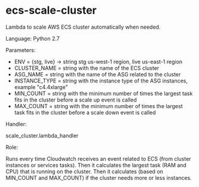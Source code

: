 # ecs-scale-cluster
Lambda to scale AWS ECS cluster automatically when needed. 

Language: Python 2.7

Parameters: 

- ENV = {stg, live} -> string stg us-west-1 region, live us-east-1 region
- CLUSTER_NAME = string with the name of the ECS cluster
- ASG_NAME = string with the name of the ASG related to the cluster
- INSTANCE_TYPE = string with the instance type of the ASG instances, example "c4.4xlarge"
- MIN_COUNT = string with the minimum number of times the largest task fits in the cluster before a scale up event is called
- MAX_COUNT = string with the minimum number of times the largest task fits in the cluster before a scale down event is called

Handler: 

scale_cluster.lambda_handler

Role: 

Runs every time Cloudwatch receives an event related to ECS (from cluster instances or services tasks). Then it calculates the largest task (RAM and CPU) that is running on the cluster. Then it calculates (based on MIN_COUNT and MAX_COUNT) if the cluster needs more or less instances.   